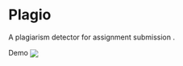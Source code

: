 # Plagio
A plagiarism detector for assignment submission .

Demo
<img align="center" src="https://i.ibb.co/dfP3Q0H/2022-12-19-01-35-44.gif">
